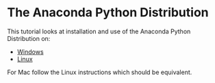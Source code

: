 # The Anaconda Python Distribution

This tutorial looks at installation and use of the Anaconda Python Distribution on:

* [Windows](./windows/readme.md)
* [Linux](./linux/readme.md)

For Mac follow the Linux instructions which should be equivalent.